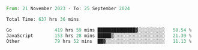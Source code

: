 <!--START_SECTION:waka-->

```rust
From: 21 November 2023 - To: 25 September 2024

Total Time: 637 hrs 36 mins

Go                419 hrs 59 mins ██████████████▓░░░░░░░░░░   58.54 %
JavaScript        153 hrs 28 mins █████▒░░░░░░░░░░░░░░░░░░░   21.39 %
Other             79 hrs 52 mins  ██▓░░░░░░░░░░░░░░░░░░░░░░   11.13 %
```

<!--END_SECTION:waka-->
